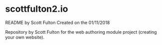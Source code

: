 # scottfulton2.io
README by Scott Fulton
Created on the 01/11/2018

Repository by Scott Fulton for the web authoring module project (creating your own website).
